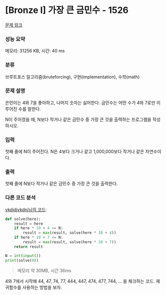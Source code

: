# [Bronze I] 가장 큰 금민수 - 1526 

[문제 링크](https://www.acmicpc.net/problem/1526) 

### 성능 요약

메모리: 31256 KB, 시간: 40 ms

### 분류

브루트포스 알고리즘(bruteforcing), 구현(implementation), 수학(math)

### 문제 설명

<p>은민이는 4와 7을 좋아하고, 나머지 숫자는 싫어한다. 금민수는 어떤 수가 4와 7로만 이루어진 수를 말한다.</p>

<p>N이 주어졌을 때, N보다 작거나 같은 금민수 중 가장 큰 것을 출력하는 프로그램을 작성하시오.</p>

### 입력 

 <p>첫째 줄에 N이 주어진다. N은 4보다 크거나 같고 1,000,000보다 작거나 같은 자연수이다.</p>

### 출력 

 <p>첫째 줄에 N보다 작거나 같은 금민수 중 가장 큰 것을 출력한다.</p>

### 다른 코드 분석
[vkdidjvkdnj님의 코드](https://www.acmicpc.net/source/53476492):
```python
def solve(here):
    result = here
    if here * 10 + 4 <= N:
        result = max(result, solve(here * 10 + 4))
    if here * 10 + 7 <= N:
        result = max(result, solve(here * 10 + 7))
    return result

N = int(input())
print(solve(0))

```
> 메모리 약 30MB, 시간 36ms

4와 7에서 시작해 44, 47, 74, 77, 444, 447, 474, 477, 744, ... 을 체크하는 코드. 재귀함수를 사용하는 방법을 보자.